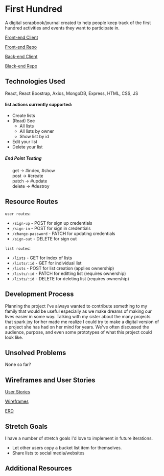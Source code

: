 # First Hundred
A digital scrapbook/journal created to help people keep track of the first hundred activities and events they want to participate in.


[Front-end Client](https://kimdolion.github.io/boba-tracker-client/#/)

[Front-end Repo](https://github.com/kimdolion/boba-tracker-client)

[Back-end Client](https://limitless-everglades-63033.herokuapp.com/)

[Black-end Repo](https://github.com/kimdolion/boba-tracker-backend)

## Technologies Used
React, React Boostrap, Axios, MongoDB, Express, HTML, CSS, JS

  #### list actions currently supported:
  - Create lists
  - (Read) See
    - All lists
    - All lists by owner
    - Show list by id
  - Edit your list
  - Delete your list

##### End Point Testing

<ul style="list-style-type:none;">
  <li>get -> #index, #show</li>
  <li>post -> #create</li>
  <li>patch -> #update</li>
  <li>delete -> #destroy</li>
</ul>

## Resource Routes
`user routes`:
  - `/sign-up` - POST for sign up credentials
  - `/sign-in` - POST for sign in credentials
  - `/change-password` - PATCH for updating credentials
  - `/sign-out` - DELETE for sign out

`list routes`:
  - `/lists` - GET for index of lists
  - `/lists/:id` - GET for individual list
  - `/lists` - POST for list creation (applies ownership)
  - `/lists/:id` - PATCH for editting list (requires ownership)
  - `/lists/:id` - DELETE for deleting list (requires ownership)

## Development Process
Planning the project
I've always wanted to contribute something to my family that would be useful especially as we make dreams of making our lives easier in some way. Talking with my sister about the many projects that spark joy for her made me realize I could try to make a digital version of a project she has had on her mind for years. We've often discussed the audience, purpose, and even some prototypes of what this project could look like.

## Unsolved Problems
None so far?

## Wireframes and User Stories

[User Stories](https://docs.google.com/document/d/1rU0EMt1qlRVzYi5IN6PDTBv9FH-f241SB1buLiKU5VY/edit?usp=sharing)

[Wireframes](https://docs.google.com/document/d/1Bmr5gQ1BCXurel8O9UvznKwcHkwt-F_cnnR5uouSSXA/edit?usp=sharing)

[ERD](https://docs.google.com/document/d/1KAxKF9fMoZRf_MedIocuvrfn7yVN1JOpxzY0Z7Bnkl0/edit?usp=sharing)

## Stretch Goals
I have a number of stretch goals I'd love to implement in future iterations.

- Let other users copy a bucket list item for themselves.
- Share lists to social media/websites

## Additional Resources
